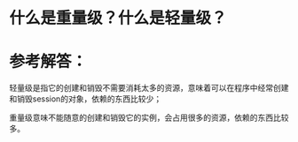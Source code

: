 # 什么是重量级？什么是轻量级？

# 参考解答：

轻量级是指它的创建和销毁不需要消耗太多的资源，意味着可以在程序中经常创建和销毁session的对象，依赖的东西比较少；

重量级意味不能随意的创建和销毁它的实例，会占用很多的资源，依赖的东西比较多。